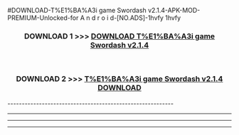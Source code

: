 #DOWNLOAD-T%E1%BA%A3i game Swordash v2.1.4-APK-MOD-PREMIUM-Unlocked-for A n d r o i d-[NO.ADS]-1hvfy 1hvfy 



<div align="center">

<h3>DOWNLOAD 1 >>> <a href="https://getmod2.web.app/?judul=T%E1%BA%A3i game Swordash v2.1.4">DOWNLOAD T%E1%BA%A3i game Swordash v2.1.4</a></h3><br>

<h3>DOWNLOAD 2 >>> <a href="https://getmod2.web.app/?judul=T%E1%BA%A3i game Swordash v2.1.4">T%E1%BA%A3i game Swordash v2.1.4 DOWNLOAD </a></h3>

</div>
----------------------------------------------------------

----------------------------------------------------------

----------------------------------------------------------

----------------------------------------------------------



